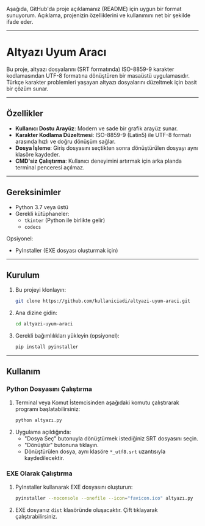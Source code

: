 Aşağıda, GitHub'da proje açıklamanız (README) için uygun bir format sunuyorum. Açıklama, projenizin özelliklerini ve kullanımını net bir şekilde ifade eder.

---

# **Altyazı Uyum Aracı**

Bu proje, altyazı dosyalarını (SRT formatında) ISO-8859-9 karakter kodlamasından UTF-8 formatına dönüştüren bir masaüstü uygulamasıdır. Türkçe karakter problemleri yaşayan altyazı dosyalarını düzeltmek için basit bir çözüm sunar.

---

## **Özellikler**
- **Kullanıcı Dostu Arayüz**: Modern ve sade bir grafik arayüz sunar.
- **Karakter Kodlama Düzeltmesi**: ISO-8859-9 (Latin5) ile UTF-8 formatı arasında hızlı ve doğru dönüşüm sağlar.
- **Dosya İşleme**: Giriş dosyasını seçtikten sonra dönüştürülen dosyayı aynı klasöre kaydeder.
- **CMD'siz Çalıştırma**: Kullanıcı deneyimini artırmak için arka planda terminal penceresi açılmaz.

---

## **Gereksinimler**
- Python 3.7 veya üstü
- Gerekli kütüphaneler:
  - `tkinter` (Python ile birlikte gelir)
  - `codecs`

Opsiyonel:
- PyInstaller (EXE dosyası oluşturmak için)

---

## **Kurulum**
1. Bu projeyi klonlayın:
   ```bash
   git clone https://github.com/kullaniciadi/altyazi-uyum-araci.git
   ```
2. Ana dizine gidin:
   ```bash
   cd altyazi-uyum-araci
   ```
3. Gerekli bağımlılıkları yükleyin (opsiyonel):
   ```bash
   pip install pyinstaller
   ```

---

## **Kullanım**
### Python Dosyasını Çalıştırma
1. Terminal veya Komut İstemcisinden aşağıdaki komutu çalıştırarak programı başlatabilirsiniz:
   ```bash
   python altyazı.py
   ```
2. Uygulama açıldığında:
   - "Dosya Seç" butonuyla dönüştürmek istediğiniz SRT dosyasını seçin.
   - "Dönüştür" butonuna tıklayın.
   - Dönüştürülen dosya, aynı klasöre `*_utf8.srt` uzantısıyla kaydedilecektir.

### EXE Olarak Çalıştırma
1. PyInstaller kullanarak EXE dosyasını oluşturun:
   ```bash
   pyinstaller --noconsole --onefile --icon="favicon.ico" altyazı.py
   ```
2. EXE dosyanız `dist` klasöründe oluşacaktır. Çift tıklayarak çalıştırabilirsiniz.
